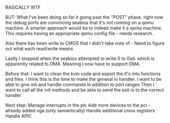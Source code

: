 BASICALLY WTF

BUT:
What I've been doing so far it going past the "POST" phase. right now the debug ports are convincing seabios
that it's not running on a qemu machine. A smarter approach would be to indeed make it a qemu machine.
This requires having an appropriate qemu config file - needs research.

Also there has been write to CMOS that I didn't take note of - Need to figure out what each read/write means

Lastly I stopped when the seabios attempted to write 0 to 0xd. which is apparently related to DMA.
Meaning I now have to support DMA.

Before that:
I want to clean the kvm code and export the if's into functions and files.
I think this is the time to make the general io handler. I want to be able to give init and handle commands in addition to port ranges
Then I want to call all the init methods and be able to send the exit io to the correct handler

Next step:
Manage interrupts in the pic
Add more devices to the pci - already added vga (only semantically)
Handle additional cmos registers
Handle APIC